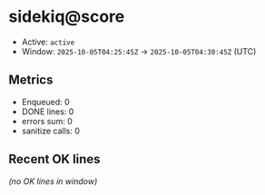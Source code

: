 # sidekiq@score

- Active: `active`
- Window: `2025-10-05T04:25:45Z` → `2025-10-05T04:30:45Z` (UTC)

## Metrics
- Enqueued: 0
- DONE lines: 0
- errors sum: 0
- sanitize calls: 0

## Recent OK lines
_(no OK lines in window)_
